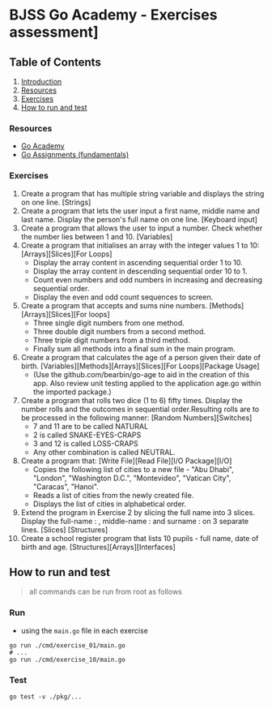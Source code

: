 # BJSS Go Academy - Exercises assessment]

## Table of Contents
1. [Introduction](#introduction)
2. [Resources](#resources)
3. [Exercises](#exercises)
4. [How to run and test](#how-to-run-and-test)

### Resources
- [Go Academy](https://bjss.learnamp.com/en/learnlists/golang-academy)
- [Go Assignments (fundamentals)](https://bjss.learnamp.com/en/learnlists/golang-academy/items/go-assignments)

### Exercises
1. Create a program that has multiple string variable and displays the string on one line. [Strings]
2. Create a program that lets the user input a first name, middle name and last name. Display the person's full name on one line. [Keyboard input]
3. Create a program that allows the user to input a number. Check whether the number lies between 1 and 10. [Variables]
4. Create a program that initialises an array with the integer values 1 to 10: [Arrays][Slices][For Loops]
   - Display the array content in ascending sequential order 1 to 10.
   - Display the array content in descending sequential order 10 to 1. 
   - Count even numbers and odd numbers in increasing and decreasing sequential order. 
   - Display the even and odd count sequences to screen.
5. Create a program that accepts and sums nine numbers. [Methods][Arrays][Slices][For loops]
   - Three single digit numbers from one method.
   - Three double digit numbers from a second method.
   - Three triple digit numbers from a third method.
   - Finally sum all methods into a final sum in the main program.
6. Create a program that calculates the age of a person given their date of birth. [Variables][Methods][Arrays][Slices][For Loops][Package Usage]
   - (Use the github.com/bearbin/go-age to aid in the creation of this app. Also review unit testing applied to the application age.go within the imported package.)
7. Create a program that rolls two dice (1 to 6) fifty times. Display the number rolls and the outcomes in sequential order.Resulting rolls are to be processed in the following manner: [Random Numbers][Switches]
   - 7 and 11 are to be called NATURAL
   - 2 is called SNAKE-EYES-CRAPS
   - 3 and 12 is called LOSS-CRAPS
   - Any other combination is called NEUTRAL.
8. Create a program that: [Write File][Read File][I/O Package][I/O]
   - Copies the following list of cities to a new file - "Abu Dhabi", "London", "Washington D.C.", "Montevideo", "Vatican City", "Caracas", "Hanoi".
   - Reads a list of cities from the newly created file.
   - Displays the list of cities in alphabetical order.
9. Extend the program in Exercise 2 by slicing the full name into 3 slices. Display the full-name : <full-name>, middle-name : <middle-name> and surname : <surname> on 3 separate lines. [Slices] [Structures]
10. Create a school register program that lists 10 pupils - full name, date of birth and age. [Structures][Arrays][Interfaces]


## How to run and test
> all commands can be run from root as follows
### Run
- using the `main.go` file in each exercise
```shell
go run ./cmd/exercise_01/main.go
# ...
go run ./cmd/exercise_10/main.go
```

### Test
```shell
go test -v ./pkg/...
```